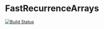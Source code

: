 # FastRecurrenceArrays

[![Build Status](https://github.com/JayshivPatel/FastRecurrenceArrays.jl/actions/workflows/CI.yml/badge.svg?branch=main)](https://github.com/JayshivPatel/FastRecurrenceArrays.jl/actions/workflows/CI.yml?query=branch%3Amain)
